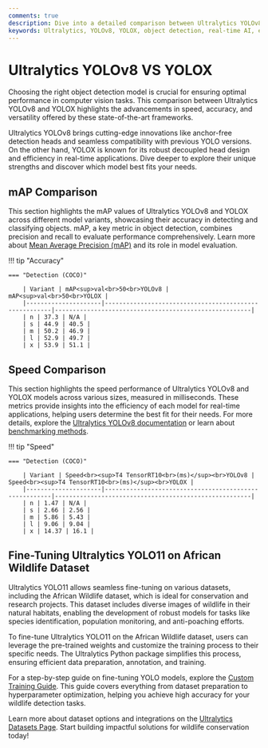 ```yaml
---
comments: true  
description: Dive into a detailed comparison between Ultralytics YOLOv8 and YOLOX, two advanced models in the realm of object detection and computer vision. Explore their performance in terms of accuracy, speed, and real-time AI capabilities, and understand their applications from edge AI to diverse industries.  
keywords: Ultralytics, YOLOv8, YOLOX, object detection, real-time AI, edge AI, computer vision, model comparison, machine learning, deep learning
---
```


# Ultralytics YOLOv8 VS YOLOX

Choosing the right object detection model is crucial for ensuring optimal performance in computer vision tasks. This comparison between Ultralytics YOLOv8 and YOLOX highlights the advancements in speed, accuracy, and versatility offered by these state-of-the-art frameworks.

Ultralytics YOLOv8 brings cutting-edge innovations like anchor-free detection heads and seamless compatibility with previous YOLO versions. On the other hand, YOLOX is known for its robust decoupled head design and efficiency in real-time applications. Dive deeper to explore their unique strengths and discover which model best fits your needs.


## mAP Comparison

This section highlights the mAP values of Ultralytics YOLOv8 and YOLOX across different model variants, showcasing their accuracy in detecting and classifying objects. mAP, a key metric in object detection, combines precision and recall to evaluate performance comprehensively. Learn more about [Mean Average Precision (mAP)](https://www.ultralytics.com/glossary/mean-average-precision-map) and its role in model evaluation.


!!! tip "Accuracy"

	=== "Detection (COCO)"

		| Variant | mAP<sup>val<br>50<br>YOLOv8 | mAP<sup>val<br>50<br>YOLOX |
		|---------------------|-------------------------------------------------------|-------------------------------------------------------|
		| n | 37.3 | N/A |
		| s | 44.9 | 40.5 |
		| m | 50.2 | 46.9 |
		| l | 52.9 | 49.7 |
		| x | 53.9 | 51.1 |
		

## Speed Comparison

This section highlights the speed performance of Ultralytics YOLOv8 and YOLOX models across various sizes, measured in milliseconds. These metrics provide insights into the efficiency of each model for real-time applications, helping users determine the best fit for their needs. For more details, explore the [Ultralytics YOLOv8 documentation](https://docs.ultralytics.com/models/yolov8/) or learn about [benchmarking methods](https://docs.ultralytics.com/reference/utils/benchmarks/).


!!! tip "Speed"

	=== "Detection (COCO)"

		| Variant | Speed<br><sup>T4 TensorRT10<br>(ms)</sup><br>YOLOv8 | Speed<br><sup>T4 TensorRT10<br>(ms)</sup><br>YOLOX |
		|---------------------|-------------------------------------------------------|-------------------------------------------------------|
		| n | 1.47 | N/A |
		| s | 2.66 | 2.56 |
		| m | 5.86 | 5.43 |
		| l | 9.06 | 9.04 |
		| x | 14.37 | 16.1 |

## Fine-Tuning Ultralytics YOLO11 on African Wildlife Dataset

Ultralytics YOLO11 allows seamless fine-tuning on various datasets, including the African Wildlife dataset, which is ideal for conservation and research projects. This dataset includes diverse images of wildlife in their natural habitats, enabling the development of robust models for tasks like species identification, population monitoring, and anti-poaching efforts.

To fine-tune Ultralytics YOLO11 on the African Wildlife dataset, users can leverage the pre-trained weights and customize the training process to their specific needs. The Ultralytics Python package simplifies this process, ensuring efficient data preparation, annotation, and training.

For a step-by-step guide on fine-tuning YOLO models, explore the [Custom Training Guide](https://www.ultralytics.com/blog/custom-training-ultralytics-yolo11-with-computer-vision-datasets). This guide covers everything from dataset preparation to hyperparameter optimization, helping you achieve high accuracy for your wildlife detection tasks.

Learn more about dataset options and integrations on the [Ultralytics Datasets Page](https://docs.ultralytics.com/datasets/). Start building impactful solutions for wildlife conservation today!
